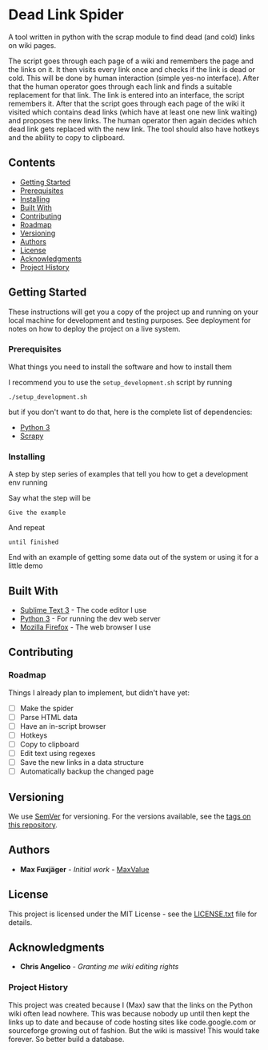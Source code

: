 # Dead Link Spider

A tool written in python with the scrap module to find dead (and cold) links on wiki pages.

The script goes through each page of a wiki and remembers the page and the links on it.
It then visits every link once and checks if the link is dead or cold.
This will be done by human interaction (simple yes-no interface).
After that the human operator goes through each link and finds a suitable replacement for that link. The link is entered into an interface, the script remembers it. After that the script goes through each page of the wiki it visited which contains dead links (which have at least one new link waiting) and proposes the new links. The human operator then again decides which dead link gets replaced with the new link. The tool should also have hotkeys and the ability to copy to clipboard.

## Contents
* [Getting Started](#getting-started)
*    [Prerequisites](#prerequisites)
*    [Installing](#installing)
* [Built With](#built-with)
* [Contributing](#contributing)
*    [Roadmap](#roadmap)
* [Versioning](#versioning)
* [Authors](#authors)
* [License](#license)
* [Acknowledgments](#acknowledgments)
*    [Project History](#project-history)

## Getting Started

These instructions will get you a copy of the project up and running on your local machine for development and testing purposes. See deployment for notes on how to deploy the project on a live system.

### Prerequisites

What things you need to install the software and how to install them

I recommend you to use the `setup_development.sh` script by running

```
./setup_development.sh
```

but if you don't want to do that, here is the complete list of dependencies:

* [Python 3](https://www.python.org/downloads/)
* [Scrapy](https://scrapy.org/)

### Installing

A step by step series of examples that tell you how to get a development env running

Say what the step will be

```
Give the example
```

And repeat

```
until finished
```

End with an example of getting some data out of the system or using it for a little demo

## Built With

* [Sublime Text 3](https://www.sublimetext.com/) - The code editor I use
* [Python 3](https://www.sublimetext.com/) - For running the dev web server
* [Mozilla Firefox](https://www.mozilla.org/en-US/firefox/new/) - The web browser I use

## Contributing

### Roadmap
Things I already plan to implement, but didn't have yet:
- [ ] Make the spider
- [ ] Parse HTML data
- [ ] Have an in-script browser
- [ ] Hotkeys
- [ ] Copy to clipboard
- [ ] Edit text using regexes
- [ ] Save the new links in a data structure
- [ ] Automatically backup the changed page

## Versioning

We use [SemVer](http://semver.org/) for versioning. For the versions available, see the [tags on this repository](https://github.com/your/project/tags).

## Authors

* **Max Fuxjäger** - *Initial work* - [MaxValue](https://github.com/MaxValue)

## License

This project is licensed under the MIT License - see the [LICENSE.txt](LICENSE.txt) file for details.

## Acknowledgments

* **Chris Angelico** - *Granting me wiki editing rights*

### Project History
This project was created because I (Max) saw that the links on the Python wiki often lead nowhere.
This was because nobody up until then kept the links up to date and because of code hosting sites
like code.google.com or sourceforge growing out of fashion.
But the wiki is massive! This would take forever. So better build a database.
